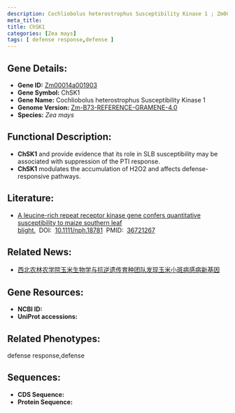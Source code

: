 ```yaml
---
description: Cochliobolus heterostrophus Susceptibility Kinase 1 ; Zm00014a001903 ; Zea mays
meta_title:
title: ChSK1
categories: [Zea mays]
tags: [ defense response,defense ]
---
```


## Gene Details:
- **Gene ID:**	[Zm00014a001903]()
- **Gene Symbol:** ChSK1
- **Gene Name:** Cochliobolus heterostrophus Susceptibility Kinase 1
- **Genome Version:** [Zm-B73-REFERENCE-GRAMENE-4.0]()
- **Species:** *Zea mays*

## Functional Description:
   - **ChSK1** and provide evidence that its role in SLB susceptibility may be associated with suppression of the PTI response.
   - **ChSK1** modulates the accumulation of H2O2 and affects defense-responsive pathways.

## Literature:
   - [A leucine-rich repeat receptor kinase gene confers quantitative susceptibility to maize southern leaf blight.]( https://nph.onlinelibrary.wiley.com/doi/10.1111/nph.18781)&nbsp;&nbsp;DOI:&nbsp;&nbsp;[10.1111/nph.18781](https://nph.onlinelibrary.wiley.com/doi/10.1111/nph.18781)&nbsp;&nbsp;PMID:&nbsp;&nbsp;[36721267](https://pubmed.ncbi.nlm.nih.gov/36721267/)

## Related News:
   - [西北农林农学院玉米生物学与抗逆遗传育种团队发现玉米小斑病感病新基因](https://mp.weixin.qq.com/s?__biz=MzIyOTY2NDYyNQ==&mid=2247564904&idx=6&sn=b0ba6f76d25f5eb3f8cb21ea2076933e&chksm=e8bc8c76dfcb0560be6440b119d114e8c1e3349dddaf7c9b591f0e08e263c3c3c4c00970d085&scene=27#wechat_redirect)

## Gene Resources:
- **NCBI ID:** [](https://www.ncbi.nlm.nih.gov/gene/?term=)
- **UniProt accessions:** [](https://www.uniprot.org/uniprotkb//entry)

## Related Phenotypes:
defense response,defense

## Sequences:
- **CDS Sequence:**
- **Protein Sequence:**
